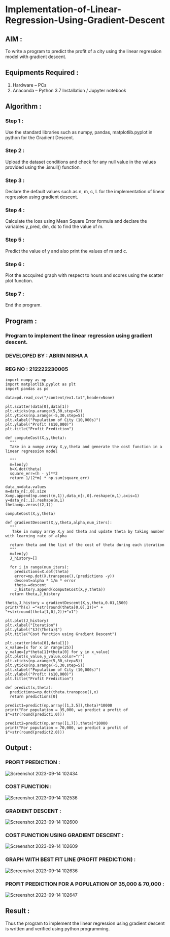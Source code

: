# Implementation-of-Linear-Regression-Using-Gradient-Descent

## AIM :

To write a program to predict the profit of a city using the linear regression model with gradient descent.

## Equipments Required :

1. Hardware – PCs
2. Anaconda – Python 3.7 Installation / Jupyter notebook

## Algorithm :

### Step 1 :

Use the standard libraries such as numpy, pandas, matplotlib.pyplot in python for the Gradient Descent.

### Step 2 :

Upload the dataset conditions and check for any null value in the values provided using the .isnull() function.

### Step 3 :

Declare the default values such as n, m, c, L for the implementation of linear regression using gradient descent.

### Step 4 :

Calculate the loss using Mean Square Error formula and declare the variables y_pred, dm, dc to find the value of m.

### Step 5 :

Predict the value of y and also print the values of m and c.

### Step 6 :

Plot the accquired graph with respect to hours and scores using the scatter plot function.

### Step 7 :

End the program.

## Program :

### Program to implement the linear regression using gradient descent.

### DEVELOPED BY : ABRIN NISHA A
### REG NO : 212222230005

```
import numpy as np
import matplotlib.pyplot as plt 
import pandas as pd

data=pd.read_csv("/content/ex1.txt",header=None)

plt.scatter(data[0],data[1])
plt.xticks(np.arange(5,30,step=5))
plt.yticks(np.arange(-5,30,step=5))
plt.xlabel("Population of City (10,000s)")
plt.ylabel("Profit ($10,000)")
plt.title("Profit Prediction")

def computeCost(X,y,theta):
  """
  Take in a numpy array X,y,theta and generate the cost function in a linear regression model

  """
  m=len(y)  
  h=X.dot(theta)
  square_err=(h - y)**2
  return 1/(2*m) * np.sum(square_err)

data_n=data.values
m=data_n[:,0].size
X=np.append(np.ones((m,1)),data_n[:,0].reshape(m,1),axis=1)
y=data_n[:,1].reshape(m,1)
theta=np.zeros((2,1))

computeCost(X,y,theta)

def gradientDescent(X,y,theta,alpha,num_iters):
  """
   Take in numpy array X,y and theta and update theta by taking number with learning rate of alpha

  return theta and the list of the cost of theta during each iteration
  """
  m=len(y)
  J_history=[]

  for i in range(num_iters):
    predictions=X.dot(theta)
    error=np.dot(X.transpose(),(predictions -y))
    descent=alpha * 1/m * error
    theta-=descent
    J_history.append(computeCost(X,y,theta))
  return theta,J_history

theta,J_history = gradientDescent(X,y,theta,0.01,1500)
print("h(x) ="+str(round(theta[0,0],2))+" + "+str(round(theta[1,0],2))+"x1")

plt.plot(J_history)
plt.xlabel("Iteration")
plt.ylabel("$J(\Theta)$")
plt.title("Cost function using Gradient Descent")

plt.scatter(data[0],data[1])
x_value=[x for x in range(25)]
y_value=[y*theta[1]+theta[0] for y in x_value]
plt.plot(x_value,y_value,color="r")
plt.xticks(np.arange(5,30,step=5))
plt.yticks(np.arange(-5,30,step=5))
plt.xlabel("Population of City (10,000s)")
plt.ylabel("Profit ($10,000)")
plt.title("Profit Prediction")

def predict(x,theta):
  predictions=np.dot(theta.transpose(),x)
  return predictions[0]

predict1=predict(np.array([1,3.5]),theta)*10000
print("For population = 35,000, we predict a profit of $"+str(round(predict1,0)))

predict2=predict(np.array([1,7]),theta)*10000
print("For population = 70,000, we predict a profit of $"+str(round(predict2,0)))
```

## Output :


### PROFIT PREDICTION :

![Screenshot 2023-09-14 102434](https://github.com/Abrinnisha6/Implementation-of-Linear-Regression-Using-Gradient-Descent/assets/118889454/fe54ded8-d464-4d06-8187-3954a649827e)

### COST FUNCTION :

![Screenshot 2023-09-14 102536](https://github.com/Abrinnisha6/Implementation-of-Linear-Regression-Using-Gradient-Descent/assets/118889454/6161855f-7f07-4145-b3e5-627b007a7c06)

### GRADIENT DESCENT :

![Screenshot 2023-09-14 102600](https://github.com/Abrinnisha6/Implementation-of-Linear-Regression-Using-Gradient-Descent/assets/118889454/91982e85-620e-4587-afd4-7866a6481dce)

### COST FUNCTION USING GRADIENT DESCENT :

![Screenshot 2023-09-14 102609](https://github.com/Abrinnisha6/Implementation-of-Linear-Regression-Using-Gradient-Descent/assets/118889454/a1601e7d-7bae-4935-bfa1-16afd4c985c7)

### GRAPH WITH BEST FIT LINE (PROFIT PREDICTION) :

![Screenshot 2023-09-14 102636](https://github.com/Abrinnisha6/Implementation-of-Linear-Regression-Using-Gradient-Descent/assets/118889454/7a115b20-d4e3-4b4e-b645-2959b8e28dea)

### PROFIT PREDICTION FOR A POPULATION OF 35,000 & 70,000 :

![Screenshot 2023-09-14 102647](https://github.com/Abrinnisha6/Implementation-of-Linear-Regression-Using-Gradient-Descent/assets/118889454/f1a8687d-7605-4056-b234-5728bb3da6c5)

## Result :

Thus the program to implement the linear regression using gradient descent is written and verified using python programming.

